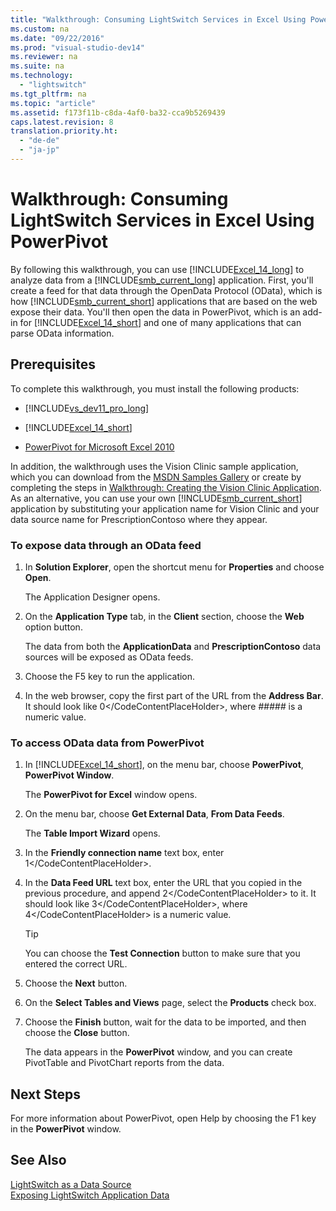 ```yaml
---
title: "Walkthrough: Consuming LightSwitch Services in Excel Using PowerPivot"
ms.custom: na
ms.date: "09/22/2016"
ms.prod: "visual-studio-dev14"
ms.reviewer: na
ms.suite: na
ms.technology: 
  - "lightswitch"
ms.tgt_pltfrm: na
ms.topic: "article"
ms.assetid: f173f11b-c8da-4af0-ba32-cca9b5269439
caps.latest.revision: 8
translation.priority.ht: 
  - "de-de"
  - "ja-jp"
---
```

# Walkthrough: Consuming LightSwitch Services in Excel Using PowerPivot
By following this walkthrough, you can use [!INCLUDE[Excel_14_long](../vs140/includes/excel_14_long_md.md)] to analyze data from a [!INCLUDE[smb_current_long](../vs140/includes/smb_current_long_md.md)] application. First, you'll create a feed for that data through the OpenData Protocol (OData), which is how [!INCLUDE[smb_current_short](../vs140/includes/smb_current_short_md.md)] applications that are based on the web expose their data. You'll then open the data in PowerPivot, which is an add-in for [!INCLUDE[Excel_14_short](../vs140/includes/excel_14_short_md.md)] and one of many applications that can parse OData information.  
  
## Prerequisites  
 To complete this walkthrough, you must install the following products:  
  
-   [!INCLUDE[vs_dev11_pro_long](../vs140/includes/vs_dev11_pro_long_md.md)]  
  
-   [!INCLUDE[Excel_14_short](../vs140/includes/excel_14_short_md.md)]  
  
-   [PowerPivot for Microsoft Excel 2010](http://go.microsoft.com/fwlink/?LinkID=205332)  
  
 In addition, the walkthrough uses the Vision Clinic sample application, which you can download from the [MSDN Samples Gallery](http://go.microsoft.com/fwlink/?LinkID=208915) or create by completing the steps in [Walkthrough: Creating the Vision Clinic Application](../vs140/walkthrough--creating-the-vision-clinic-application-in-lightswitch.md). As an alternative, you can use your own [!INCLUDE[smb_current_short](../vs140/includes/smb_current_short_md.md)] application by substituting your application name for Vision Clinic and your data source name for PrescriptionContoso where they appear.  
  
### To expose data through an OData feed  
  
1.  In **Solution Explorer**, open the shortcut menu for **Properties** and choose **Open**.  
  
     The Application Designer opens.  
  
2.  On the **Application Type** tab, in the **Client** section, choose the **Web** option button.  
  
     The data from both the **ApplicationData** and **PrescriptionContoso** data sources will be exposed as OData feeds.  
  
3.  Choose the F5 key to run the application.  
  
4.  In the web browser, copy the first part of the URL from the **Address Bar**. It should look like <CodeContentPlaceHolder>0\</CodeContentPlaceHolder>, where *#####* is a numeric value.  
  
### To access OData data from PowerPivot  
  
1.  In [!INCLUDE[Excel_14_short](../vs140/includes/excel_14_short_md.md)], on the menu bar, choose **PowerPivot**, **PowerPivot Window**.  
  
     The **PowerPivot for Excel** window opens.  
  
2.  On the menu bar, choose **Get External Data**, **From Data Feeds**.  
  
     The **Table Import Wizard** opens.  
  
3.  In the **Friendly connection name** text box, enter <CodeContentPlaceHolder>1\</CodeContentPlaceHolder>.  
  
4.  In the **Data Feed URL** text box, enter the URL that you copied in the previous procedure, and append <CodeContentPlaceHolder>2\</CodeContentPlaceHolder> to it. It should look like <CodeContentPlaceHolder>3\</CodeContentPlaceHolder>, where <CodeContentPlaceHolder>4\</CodeContentPlaceHolder> is a numeric value.  
  
    > [!TIP]
    >  You can choose the **Test Connection** button to make sure that you entered the correct URL.  
  
5.  Choose the **Next** button.  
  
6.  On the **Select Tables and Views** page, select the **Products** check box.  
  
7.  Choose the **Finish** button, wait for the data to be imported, and then choose the **Close** button.  
  
     The data appears in the **PowerPivot** window, and you can create PivotTable and PivotChart reports from the data.  
  
## Next Steps  
 For more information about PowerPivot, open Help by choosing the F1 key in the **PowerPivot** window.  
  
## See Also  
 [LightSwitch as a Data Source](../vs140/lightswitch-as-a-data-source.md)   
 [Exposing LightSwitch Application Data](../vs140/exposing-lightswitch-application-data.md)